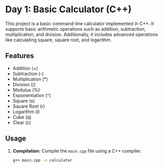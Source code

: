 # Day 1: Basic Calculator (C++)

This project is a basic command-line calculator implemented in C++. It supports basic arithmetic operations such as addition, subtraction, multiplication, and division. Additionally, it includes advanced operations like calculating square, square root, and logarithm.

## Features

- Addition (+)
- Subtraction (-)
- Multiplication (*)
- Division (/)
- Modulus (%)
- Exponentiation (^)
- Square (s)
- Square Root (r)
- Logarithm (l)
- Cube (q)
- Clear (c)

## Usage

1. **Compilation**: Compile the `main.cpp` file using a C++ compiler.
   ```bash
   g++ main.cpp -o calculator

